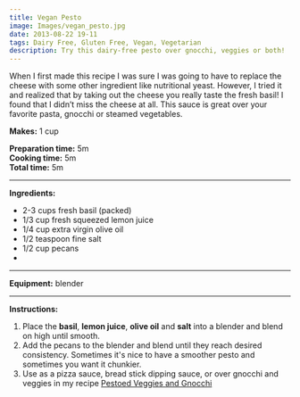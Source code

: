 ```yaml
---
title: Vegan Pesto
image: Images/vegan_pesto.jpg
date: 2013-08-22 19-11
tags: Dairy Free, Gluten Free, Vegan, Vegetarian
description: Try this dairy-free pesto over gnocchi, veggies or both!
---
```

When I first made this recipe I was sure I was going to have to replace the cheese with some other ingredient like nutritional yeast. However, I tried it and realized that by taking out the cheese you really taste the fresh basil! I found that I didn’t miss the cheese at all. This sauce is great over your favorite pasta, gnocchi or steamed vegetables. 


**Makes:** 1 cup  

**Preparation time:** 5m  
**Cooking time:** 5m  
**Total time:** 5m

---

**Ingredients:**

- 2-3  cups fresh basil (packed)
- 1/3 cup fresh squeezed lemon juice
- 1/4 cup extra virgin olive oil
- 1/2 teaspoon fine salt
- 1/2 cup pecans
-

---

**Equipment:** blender

---

**Instructions:**

1. Place the **basil**, **lemon juice**, **olive oil** and **salt** into a blender and blend on high until smooth.
1. Add the pecans to the blender and blend until they reach desired consistency. Sometimes it's nice to have a smoother pesto and sometimes you want it chunkier.
1. Use as a pizza sauce, bread stick dipping sauce, or  over gnocchi and veggies in my recipe [Pestoed Veggies and Gnocchi](https://wafflehearts.com/recipes/pestoed_veggies_and_gnocchi/)

